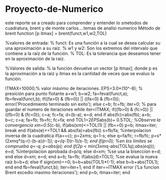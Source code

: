 # Proyecto-de-Numerico
este reporte se a creado para comprender y entender lo smetodos de cuadratura, brent y de monte carlos....temas de analisi numerico 
Método de brent
function [p itmax] = brent(funct,w1,w2,TOL)

%valores de entrada:
%	funct: Es una función a la cual se desea calcular su una aproximación a su raíz.
%	w1 y w2: Son los extremos del intervalo que contiene a la raíz de la función. 
%	TOL: Es la tolerancia que deseamos tener en la aproximación de la raíz.

%Valores de salida:
%	la función devuelve un vector [p itmax]; donde p es la aproximación a la raiz y itmax es la cantidad de veces que se evaluo la función.

ITMAX=10000;% valor máximo de iteraciones.
EPS=3.0*(10^-8); % presición para punto flotante
a=w1;
b=w2;
fa=feval(funct,a);
fb=feval(funct,b);
if((fa>0) & (fb>0)) || ((fa<0) & (fb<0));
    error('Procedimiento terminado sin exito');
else
    c=b;
    fc=fb;
    iter=0; % para guardar el numero de iteraciones
    while iter<ITMAX;
        if((fb>0) & (fc>0)) || ((fb<0) & (fc<0));
            c=a; 
            fc=fa;
            d=(b-a);
            e=d;
        end
        if abs(fc)<abs(fb);
            a=b;
            b=c;
            c=a;
            fa=fb;
            fb=fc;
            fc=fa;
        end
        TOL1=2*EPS*abs(b)+ 0.5*TOL; %Observa la convergencia 
        xm=0.5*(c-b);
        if(abs(xm)<=TOL(1) || (fb==0)
            p=b;
            itmax=iter;
            break
        end
        if(abs(e)>=TOL1 && abs(fa)>abs(fb))
            s=fb/fa; %interpolacion inversa de la cuadratica 
            if(a==c);
                p=2*xm*s;
                q=1-s;
            else
                q=fa/fc;
                r=fb/fc;
                p=s*(2*xm*q*(q-r)-(b-a)*(r-1));
                q=(q-1)*(r-1)*(s-1);
            end
            if(p>0); %en los limites se comprueba
                q=-q;
                p=abs(p);
            end
            if(2*p < min(3*xm*q-abs(TOL1*q),abs(e*q)));
                e=d; %interpolacion aprobada
                d=p/q;
            else
                d=xm; %se usa la biseccion 
                e=d;
            end
        else 
            d=xm;
            e=d;
        end
        a=b; 
        fa=fb;
        if(abs(d)>TOL1); %se evalua la nueva raiz
            b=b+d;
        else
            if sign(xm)==0;
                b=b+abs(TOL1)*(-1);
            else
                b=b+abs(TOL1);
            end
        end
        fb=feval(funct,b);
        iter=iter+1;
    end
    if iter==ITMAX
    	error ('La funcion Brent excedio maximo iteraciones');
    end
    p=b;
    itmax=iter;
end

